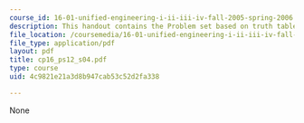 ```yaml
---
course_id: 16-01-unified-engineering-i-ii-iii-iv-fall-2005-spring-2006
description: This handout contains the Problem set based on truth tables and K-Maps.
file_location: /coursemedia/16-01-unified-engineering-i-ii-iii-iv-fall-2005-spring-2006/4c9821e21a3d8b947cab53c52d2fa338_cp16_ps12_s04.pdf
file_type: application/pdf
layout: pdf
title: cp16_ps12_s04.pdf
type: course
uid: 4c9821e21a3d8b947cab53c52d2fa338

---
```

None